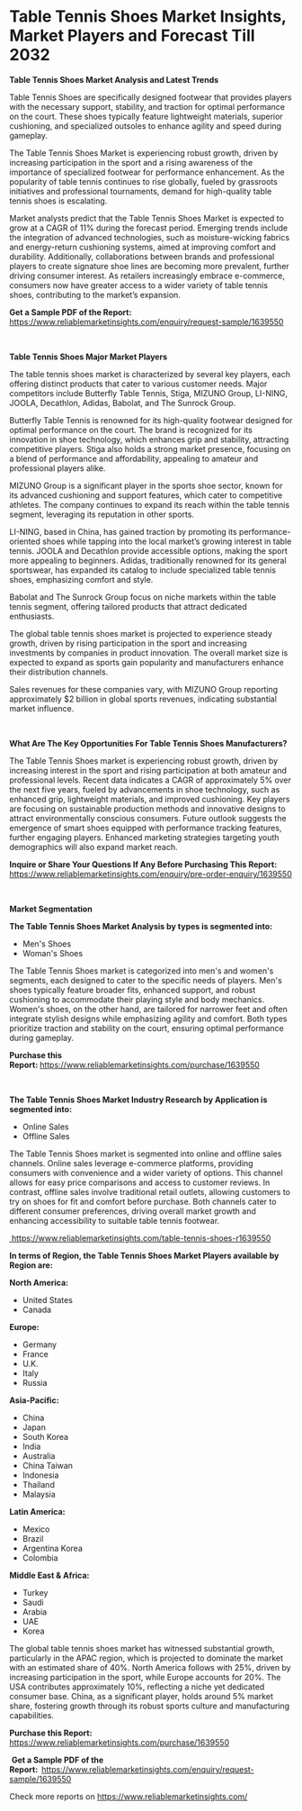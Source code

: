 <p><h1>Table Tennis Shoes Market Insights, Market Players and Forecast Till 2032</h1></p><p><strong>Table Tennis Shoes Market Analysis and Latest Trends</strong></p>
<p><p>Table Tennis Shoes are specifically designed footwear that provides players with the necessary support, stability, and traction for optimal performance on the court. These shoes typically feature lightweight materials, superior cushioning, and specialized outsoles to enhance agility and speed during gameplay. </p><p>The Table Tennis Shoes Market is experiencing robust growth, driven by increasing participation in the sport and a rising awareness of the importance of specialized footwear for performance enhancement. As the popularity of table tennis continues to rise globally, fueled by grassroots initiatives and professional tournaments, demand for high-quality table tennis shoes is escalating. </p><p>Market analysts predict that the Table Tennis Shoes Market is expected to grow at a CAGR of 11% during the forecast period. Emerging trends include the integration of advanced technologies, such as moisture-wicking fabrics and energy-return cushioning systems, aimed at improving comfort and durability. Additionally, collaborations between brands and professional players to create signature shoe lines are becoming more prevalent, further driving consumer interest. As retailers increasingly embrace e-commerce, consumers now have greater access to a wider variety of table tennis shoes, contributing to the market’s expansion.</p></p>
<p><strong>Get a Sample PDF of the Report:&nbsp;</strong> <a href="https://www.reliablemarketinsights.com/enquiry/request-sample/1639550?utm_campaign=2606&utm_medium=2&utm_source=Github&utm_content=ia&utm_term=05042025&utm_id=table-tennis-shoes">https://www.reliablemarketinsights.com/enquiry/request-sample/1639550</a></p>
<p>&nbsp;</p>
<p><strong>Table Tennis Shoes Major Market Players</strong></p>
<p><p>The table tennis shoes market is characterized by several key players, each offering distinct products that cater to various customer needs. Major competitors include Butterfly Table Tennis, Stiga, MIZUNO Group, LI-NING, JOOLA, Decathlon, Adidas, Babolat, and The Sunrock Group.</p><p>Butterfly Table Tennis is renowned for its high-quality footwear designed for optimal performance on the court. The brand is recognized for its innovation in shoe technology, which enhances grip and stability, attracting competitive players. Stiga also holds a strong market presence, focusing on a blend of performance and affordability, appealing to amateur and professional players alike.</p><p>MIZUNO Group is a significant player in the sports shoe sector, known for its advanced cushioning and support features, which cater to competitive athletes. The company continues to expand its reach within the table tennis segment, leveraging its reputation in other sports.</p><p>LI-NING, based in China, has gained traction by promoting its performance-oriented shoes while tapping into the local market’s growing interest in table tennis. JOOLA and Decathlon provide accessible options, making the sport more appealing to beginners. Adidas, traditionally renowned for its general sportswear, has expanded its catalog to include specialized table tennis shoes, emphasizing comfort and style.</p><p>Babolat and The Sunrock Group focus on niche markets within the table tennis segment, offering tailored products that attract dedicated enthusiasts.</p><p>The global table tennis shoes market is projected to experience steady growth, driven by rising participation in the sport and increasing investments by companies in product innovation. The overall market size is expected to expand as sports gain popularity and manufacturers enhance their distribution channels.</p><p>Sales revenues for these companies vary, with MIZUNO Group reporting approximately $2 billion in global sports revenues, indicating substantial market influence.</p></p>
<p>&nbsp;</p>
<p><strong>What Are The Key Opportunities For Table Tennis Shoes Manufacturers?</strong></p>
<p><p>The Table Tennis Shoes market is experiencing robust growth, driven by increasing interest in the sport and rising participation at both amateur and professional levels. Recent data indicates a CAGR of approximately 5% over the next five years, fueled by advancements in shoe technology, such as enhanced grip, lightweight materials, and improved cushioning. Key players are focusing on sustainable production methods and innovative designs to attract environmentally conscious consumers. Future outlook suggests the emergence of smart shoes equipped with performance tracking features, further engaging players. Enhanced marketing strategies targeting youth demographics will also expand market reach.</p></p>
<p><strong>Inquire or Share Your Questions If Any Before Purchasing This Report:</strong> <a href="https://www.reliablemarketinsights.com/enquiry/pre-order-enquiry/1639550?utm_campaign=2606&utm_medium=2&utm_source=Github&utm_content=ia&utm_term=05042025&utm_id=table-tennis-shoes">https://www.reliablemarketinsights.com/enquiry/pre-order-enquiry/1639550</a></p>
<p>&nbsp;</p>
<p><strong>Market Segmentation</strong></p>
<p><strong>The Table Tennis Shoes Market Analysis by types is segmented into:</strong></p>
<p><ul><li>Men's Shoes</li><li>Woman's Shoes</li></ul></p>
<p><p>The Table Tennis Shoes market is categorized into men's and women's segments, each designed to cater to the specific needs of players. Men's shoes typically feature broader fits, enhanced support, and robust cushioning to accommodate their playing style and body mechanics. Women's shoes, on the other hand, are tailored for narrower feet and often integrate stylish designs while emphasizing agility and comfort. Both types prioritize traction and stability on the court, ensuring optimal performance during gameplay.</p></p>
<p><strong>Purchase this Report:&nbsp;</strong><a href="https://www.reliablemarketinsights.com/purchase/1639550?utm_campaign=2606&utm_medium=2&utm_source=Github&utm_content=ia&utm_term=05042025&utm_id=table-tennis-shoes">https://www.reliablemarketinsights.com/purchase/1639550</a></p>
<p>&nbsp;</p>
<p><strong>The Table Tennis Shoes Market Industry Research by Application is segmented into:</strong></p>
<p><ul><li>Online Sales</li><li>Offline Sales</li></ul></p>
<p><p>The Table Tennis Shoes market is segmented into online and offline sales channels. Online sales leverage e-commerce platforms, providing consumers with convenience and a wider variety of options. This channel allows for easy price comparisons and access to customer reviews. In contrast, offline sales involve traditional retail outlets, allowing customers to try on shoes for fit and comfort before purchase. Both channels cater to different consumer preferences, driving overall market growth and enhancing accessibility to suitable table tennis footwear.</p></p>
<p><a href="https://www.reliablemarketinsights.com/table-tennis-shoes-r1639550?utm_campaign=2606&utm_medium=2&utm_source=Github&utm_content=ia&utm_term=05042025&utm_id=table-tennis-shoes">&nbsp;https://www.reliablemarketinsights.com/table-tennis-shoes-r1639550</a></p>
<p><strong>In terms of Region, the Table Tennis Shoes Market Players available by Region are:</strong></p>
<p>
    <p> <strong> North America: </strong>
        <ul>
            <li>United States</li>
            <li>Canada</li>
        </ul>
        </p> 
    <p> <strong> Europe: </strong>
        <ul>
            <li>Germany</li>
            <li>France</li>
            <li>U.K.</li>
            <li>Italy</li>
            <li>Russia</li>
        </ul>
        </p> 
    <p> <strong> Asia-Pacific: </strong>
        <ul>
            <li>China</li>
            <li>Japan</li>
            <li>South Korea</li>
            <li>India</li>
            <li>Australia</li>
            <li>China Taiwan</li>
            <li>Indonesia</li>
            <li>Thailand</li>
            <li>Malaysia</li>
        </ul>
        </p> 
    <p> <strong> Latin America: </strong>
        <ul>
            <li>Mexico</li>
            <li>Brazil</li>
            <li>Argentina Korea</li>
            <li>Colombia</li>
        </ul>
        </p> 
    <p> <strong> Middle East & Africa: </strong>
        <ul>
            <li>Turkey</li>
            <li>Saudi</li>
            <li>Arabia</li>
            <li>UAE</li>
            <li>Korea</li>
        </ul>
    </p>
    </p>
<p><p>The global table tennis shoes market has witnessed substantial growth, particularly in the APAC region, which is projected to dominate the market with an estimated share of 40%. North America follows with 25%, driven by increasing participation in the sport, while Europe accounts for 20%. The USA contributes approximately 10%, reflecting a niche yet dedicated consumer base. China, as a significant player, holds around 5% market share, fostering growth through its robust sports culture and manufacturing capabilities.</p></p>
<p><strong>Purchase this Report: </strong><a href="https://www.reliablemarketinsights.com/purchase/1639550?utm_campaign=2606&utm_medium=2&utm_source=Github&utm_content=ia&utm_term=05042025&utm_id=table-tennis-shoes">https://www.reliablemarketinsights.com/purchase/1639550</a></p>
<p>&nbsp;<strong>Get a Sample PDF of the Report:&nbsp;&nbsp;</strong><a href="https://www.reliablemarketinsights.com/enquiry/request-sample/1639550?utm_campaign=2606&utm_medium=2&utm_source=Github&utm_content=ia&utm_term=05042025&utm_id=table-tennis-shoes">https://www.reliablemarketinsights.com/enquiry/request-sample/1639550</a></p>
<p><strong></strong></p>
<p>Check more reports on <a href="https://www.reliablemarketinsights.com/?utm_campaign=2606&utm_medium=2&utm_source=Github&utm_content=ia&utm_term=05042025&utm_id=table-tennis-shoes">https://www.reliablemarketinsights.com/</a></p>